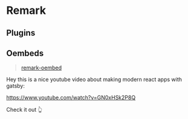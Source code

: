 # Remark

## Plugins

## Oembeds

> [remark-oembed](https://github.com/agentofuser/remark-oembed)

Hey this is a nice youtube video about making modern react apps with gatsby:

https://www.youtube.com/watch?v=GN0xHSk2P8Q

Check it out 👆
